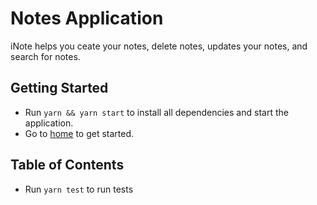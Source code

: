# Notes Application

iNote helps you ceate your notes, delete notes, updates your notes, and search for notes.

## Getting Started

* Run `yarn && yarn start` to install all dependencies and start the application.
* Go to [home](http://localhost:8080) to get started.


## Table of Contents
* Run `yarn test` to run tests